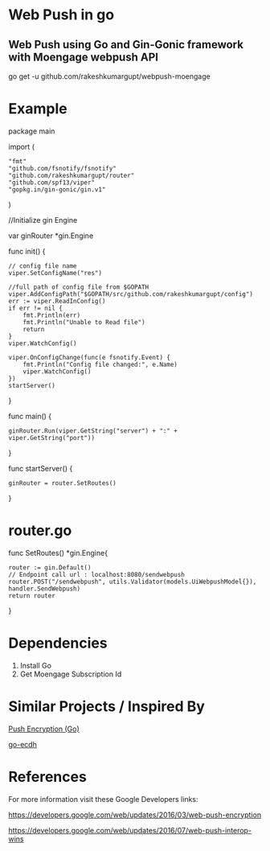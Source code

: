 # Web Push in go
## Web Push using Go and Gin-Gonic framework with Moengage webpush API

go get -u github.com/rakeshkumargupt/webpush-moengage

# Example
package main

import (

	"fmt"
	"github.com/fsnotify/fsnotify"
	"github.com/rakeshkumargupt/router"
	"github.com/spf13/viper"
	"gopkg.in/gin-gonic/gin.v1"
)

//Initialize gin Engine

var ginRouter *gin.Engine

func init() {

	// config file name
	viper.SetConfigName("res")

	//full path of config file from $GOPATH
	viper.AddConfigPath("$GOPATH/src/github.com/rakeshkumargupt/config")
	err := viper.ReadInConfig()
	if err != nil {
		fmt.Println(err)
		fmt.Println("Unable to Read file")
		return
	}
	viper.WatchConfig()

	viper.OnConfigChange(func(e fsnotify.Event) {
		fmt.Println("Config file changed:", e.Name)
		viper.WatchConfig()
	})
	startServer()
}

func main() {

	ginRouter.Run(viper.GetString("server") + ":" + viper.GetString("port"))
}

func startServer() {

	ginRouter = router.SetRoutes()

}

# router.go

func SetRoutes() *gin.Engine{

	router := gin.Default()
	// Endpoint call url : localhost:8080/sendwebpush
	router.POST("/sendwebpush", utils.Validator(models.UiWebpushModel{}), handler.SendWebpush)
	return router
}
# Dependencies
  1. Install Go 
  2. Get Moengage Subscription Id
  
  
# Similar Projects / Inspired By

   [Push Encryption (Go)](https://github.com/GoogleChrome/push-encryption-go)
   
   [go-ecdh](https://github.com/wsddn/go-ecdh)
   

# References

For more information visit these Google Developers links:

https://developers.google.com/web/updates/2016/03/web-push-encryption 

https://developers.google.com/web/updates/2016/07/web-push-interop-wins
  

